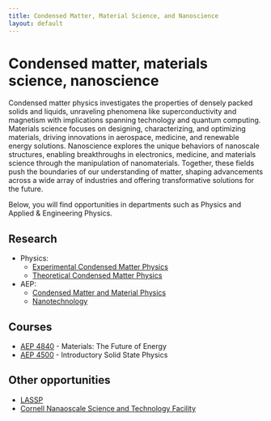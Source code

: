 ```yaml
---
title: Condensed Matter, Material Science, and Nanoscience
layout: default
---
```

<link rel="stylesheet" href="/main.css">

# Condensed matter, materials science, nanoscience

Condensed matter physics investigates the properties of densely packed solids and liquids, unraveling phenomena like superconductivity and magnetism with implications spanning technology and quantum computing. Materials science focuses on designing, characterizing, and optimizing materials, driving innovations in aerospace, medicine, and renewable energy solutions. Nanoscience explores the unique behaviors of nanoscale structures, enabling breakthroughs in electronics, medicine, and materials science through the manipulation of nanomaterials. Together, these fields push the boundaries of our understanding of matter, shaping advancements across a wide array of industries and offering transformative solutions for the future.

Below, you will find opportunities in departments such as Physics and Applied & Engineering Physics.

## Research
- Physics:
  - [Experimental Condensed Matter Physics](https://physics.cornell.edu/research/experimental-condensed-matter-physics)
  - [Theoretical Condensed Matter Physics](https://physics.cornell.edu/research/theoretical-condensed-matter-physics)
- AEP:
  - [Condensed Matter and Material Physics](https://www.aep.cornell.edu/condensed-matter-and-material-physics)
  - [Nanotechnology](https://www.aep.cornell.edu/nanotechnology)

## Courses
- [AEP 4840](https://classes.cornell.edu/browse/roster/FA23/class/ENGRI/1140) - Materials: The Future of Energy
- [AEP 4500](https://classes.cornell.edu/browse/roster/FA23/class/AEP/4500) - Introductory Solid State Physics

## Other opportunities
- [LASSP](https://www.lassp.cornell.edu/)
- [Cornell Nanaoscale Science and Technology Facility](https://www.cnf.cornell.edu/)
